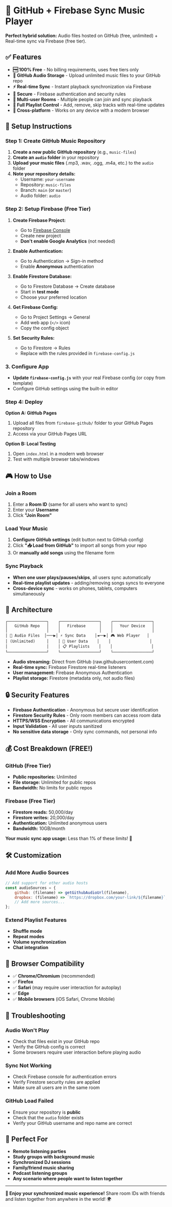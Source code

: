 # 🎵 GitHub + Firebase Sync Music Player

**Perfect hybrid solution:** Audio files hosted on GitHub (free, unlimited) + Real-time sync via Firebase (free tier).

## ✅ Features

- **🆓 100% Free** - No billing requirements, uses free tiers only
- **📁 GitHub Audio Storage** - Upload unlimited music files to your GitHub repo
- **⚡ Real-time Sync** - Instant playback synchronization via Firebase
- **🔐 Secure** - Firebase authentication and security rules
- **👥 Multi-user Rooms** - Multiple people can join and sync playback
- **🎵 Full Playlist Control** - Add, remove, skip tracks with real-time updates
- **📱 Cross-platform** - Works on any device with a modern browser

## 🚀 Setup Instructions

### Step 1: Create GitHub Music Repository

1. **Create a new public GitHub repository** (e.g., `music-files`)
2. **Create an `audio` folder** in your repository
3. **Upload your music files** (.mp3, .wav, .ogg, .m4a, etc.) to the `audio` folder
4. **Note your repository details:**
   - Username: `your-username`
   - Repository: `music-files`
   - Branch: `main` (or `master`)
   - Audio folder: `audio`

### Step 2: Setup Firebase (Free Tier)

1. **Create Firebase Project:**
   - Go to [Firebase Console](https://console.firebase.google.com/)
   - Create new project
   - **Don't enable Google Analytics** (not needed)

2. **Enable Authentication:**
   - Go to Authentication → Sign-in method
   - Enable **Anonymous** authentication

3. **Enable Firestore Database:**
   - Go to Firestore Database → Create database
   - Start in **test mode**
   - Choose your preferred location

4. **Get Firebase Config:**
   - Go to Project Settings → General
   - Add web app (`</>` icon)
   - Copy the config object

5. **Set Security Rules:**
   - Go to Firestore → Rules
   - Replace with the rules provided in `firebase-config.js`

### 3. Configure App
- **Update `firebase-config.js`** with your real Firebase config (or copy from template)
- Configure GitHub settings using the built-in editor

### Step 4: Deploy

**Option A: GitHub Pages**
1. Upload all files from `firebase-github/` folder to your GitHub Pages repository
2. Access via your GitHub Pages URL

**Option B: Local Testing**
1. Open `index.html` in a modern web browser
2. Test with multiple browser tabs/windows

## 🎮 How to Use

### Join a Room
1. Enter a **Room ID** (same for all users who want to sync)
2. Enter your **Username**
3. Click **"Join Room"**

### Load Your Music
1. **Configure GitHub settings** (edit button next to GitHub config)
2. Click **"📥 Load from GitHub"** to import all songs from your repo
3. Or **manually add songs** using the filename form

### Sync Playback
- **When one user plays/pauses/skips**, all users sync automatically
- **Real-time playlist updates** - adding/removing songs syncs to everyone
- **Cross-device sync** - works on phones, tablets, computers simultaneously

## 🔧 Architecture

```
┌─────────────────┐    ┌─────────────────┐    ┌─────────────────┐
│   GitHub Repo   │    │   Firebase      │    │   Your Device   │
│                 │    │                 │    │                 │
│ 🎵 Audio Files  │───▶│ ⚡ Sync Data    │◄──▶│ 🎮 Web Player   │
│ (Unlimited)     │    │ 👥 User Data    │    │                 │
│                 │    │ 📋 Playlists    │    │                 │
└─────────────────┘    └─────────────────┘    └─────────────────┘
```

- **Audio streaming:** Direct from GitHub (raw.githubusercontent.com)
- **Real-time sync:** Firebase Firestore real-time listeners
- **User management:** Firebase Anonymous Authentication
- **Playlist storage:** Firestore (metadata only, not audio files)

## 🔒 Security Features

- **Firebase Authentication** - Anonymous but secure user identification
- **Firestore Security Rules** - Only room members can access room data
- **HTTPS/WSS Encryption** - All communications encrypted
- **Input Validation** - All user inputs sanitized
- **No sensitive data storage** - Only sync commands, not personal info

## 💰 Cost Breakdown (FREE!)

### GitHub (Free Tier)
- **Public repositories:** Unlimited
- **File storage:** Unlimited for public repos
- **Bandwidth:** No limits for public repos

### Firebase (Free Tier)
- **Firestore reads:** 50,000/day
- **Firestore writes:** 20,000/day
- **Authentication:** Unlimited anonymous users
- **Bandwidth:** 10GB/month

**Your music sync app usage:** Less than 1% of these limits! 🎉

## 🛠️ Customization

### Add More Audio Sources
```javascript
// Add support for other audio hosts
const audioSources = {
    github: (filename) => getGithubAudioUrl(filename),
    dropbox: (filename) => `https://dropbox.com/your-link/${filename}`,
    // Add more sources...
};
```

### Extend Playlist Features
- **Shuffle mode**
- **Repeat modes**
- **Volume synchronization**
- **Chat integration**

## 📱 Browser Compatibility

- ✅ **Chrome/Chromium** (recommended)
- ✅ **Firefox**
- ✅ **Safari** (may require user interaction for autoplay)
- ✅ **Edge**
- ✅ **Mobile browsers** (iOS Safari, Chrome Mobile)

## 🐛 Troubleshooting

### Audio Won't Play
- Check that files exist in your GitHub repo
- Verify the GitHub config is correct
- Some browsers require user interaction before playing audio

### Sync Not Working
- Check Firebase console for authentication errors
- Verify Firestore security rules are applied
- Make sure all users are in the same room

### GitHub Load Failed
- Ensure your repository is **public**
- Check that the `audio` folder exists
- Verify your GitHub username and repo name are correct

## 🚀 Perfect For

- **Remote listening parties**
- **Study groups with background music**
- **Synchronized DJ sessions**
- **Family/friend music sharing**
- **Podcast listening groups**
- **Any scenario where people want to listen together**

---

**🎵 Enjoy your synchronized music experience!** Share room IDs with friends and listen together from anywhere in the world! 🌍
